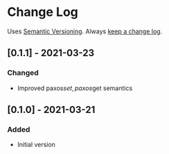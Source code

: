 # Change Log

Uses [Semantic Versioning](https://semver.org/). Always [keep a change
log](https://keepachangelog.com/en/1.0.0/).

## [0.1.1] - 2021-03-23
### Changed
- Improved paxos$set, paxos$get semantics

## [0.1.0] - 2021-03-21
### Added
- Initial version

